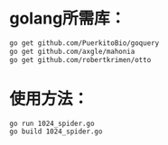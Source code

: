
# golang所需库：
```bash
go get github.com/PuerkitoBio/goquery
go get github.com/axgle/mahonia
go get github.com/robertkrimen/otto
```
# 使用方法：
```bash
go run 1024_spider.go
go build 1024_spider.go
```
